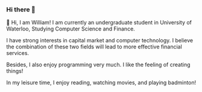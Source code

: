 ### Hi there 👋


🌱 Hi, I am William! I am currently an undergraduate student in University of Waterloo, Studying Computer Science and Finance.

I have strong interests in capital market and computer technology. I believe the combination of these two fields will lead to more effective financial services.

Besides, I also enjoy programming very much. I like the feeling of creating things!

In my leisure time, I enjoy reading, watching movies, and playing badminton!
